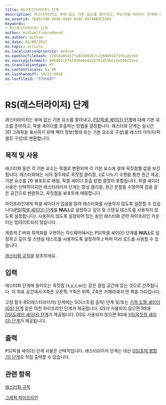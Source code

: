 ```yaml
---
title: RS(래스터라이저) 단계
description: 래스터라이저는 뷰에 없는 기본 요소를 잘라내고, PS(픽셀 셰이더) 단계에 대해 기본 요소를 준비하고, 픽셀 셰이더를 호출하는 방법을 결정합니다.
ms.assetid: 7E80724B-5696-4A99-91AF-49744B5CD3A9
keywords:
- RS(래스터라이저) 단계
author: michaelfromredmond
ms.author: mithom
ms.date: 02/08/2017
ms.topic: article
ms.localizationpriority: medium
ms.openlocfilehash: 17d58a05a57fa833003b7c229db91473f6cde3d4
ms.sourcegitcommit: 086001cffaf436e6e4324761d59bcc5e598c15ea
ms.translationtype: MT
ms.contentlocale: ko-KR
ms.lasthandoff: 10/27/2018
ms.locfileid: "5705687"
---
```

# <a name="rasterizer-rs-stage"></a>RS(래스터라이저) 단계


래스터라이저는 뷰에 없는 기본 요소를 잘라내고, [PS(픽셀 셰이더) 단계](pixel-shader-stage--ps-.md)에 대해 기본 요소를 준비하고, 픽셀 셰이더를 호출하는 방법을 결정합니다. 래스터화 단계는 실시간 3D 그래픽을 표시하기 위해 벡터 정보(형태 또는 기본 요소로 구성)를 래스터 이미지(픽셀로 구성)로 변환합니다.

## <a name="span-idpurposeandusesspanspan-idpurposeandusesspanspan-idpurposeandusesspanpurpose-and-uses"></a><span id="Purpose_and_uses"></span><span id="purpose_and_uses"></span><span id="PURPOSE_AND_USES"></span>목적 및 사용


래스터화 동안 각 기본 요소는 픽셀로 변환되며 각 기본 요소에 걸쳐 꼭짓점별 값을 보간합니다. 래스터화에는 시야 절두체로 꼭짓점 클리핑, z로 나누기 수행을 통한 원근 제공, 기본 요소를 2D 뷰포트로 매핑, 픽셀 셰이더 호출 방법 결정이 포함됩니다. 픽셀 셰이더 사용은 선택적이지만 래스터라이저 단계는 항상 클리핑, 원근 분할을 수행하여 점을 같은 공간으로 변환하고, 꼭짓점을 뷰포트에 매핑합니다.

파이프라인에게 픽셀 셰이더가 없음을 알려 래스터화를 사용하지 않도록 설정할 수 있습니다([PS(픽셀 셰이더) 단계](pixel-shader-stage--ps-.md)를 **NULL**로 설정하고 깊이 및 스텐실 테스트를 사용하지 않도록 설정합니다). 사용하지 않도록 설정되어 있는 동안 래스터화 관련 파이프라인 카운터는 업데이트되지 않습니다.

계층적 Z 버퍼 최적화를 구현하는 하드웨어에서는 PS(픽셀 셰이더) 단계를 **NULL**로 설정하고 깊이 및 스텐실 테스트를 사용하도록 설정하여 z 버퍼 미리 로드를 사용할 수 있습니다.

[래스터화 규칙](rasterization-rules.md)을 참조하세요.

## <a name="span-idinputspanspan-idinputspanspan-idinputspaninput"></a><span id="Input"></span><span id="input"></span><span id="INPUT"></span>입력


래스터화 단계에 들어오는 꼭짓점 (x,y,z,w)는 같은 클립 공간에 있는 것으로 간주됩니다. 이 좌표 공간에서 X축은 오른쪽, Y축은 위쪽, Z축은 카메라에서 먼 쪽을 가리킵니다.

고정 함수 RS(래스터라이저) 단계에는 SO(스트림 출력) 단계 및/또는 [기하 도형 셰이더(GS) 단계](geometry-shader-stage--gs-.md) 같은 이전 파이프라인 단계가 제공됩니다. GS가 사용되지 않으면 RS에 [DS(도메인 셰이더) 단계](domain-shader-stage--ds-.md)가 제공됩니다. DS도 사용되지 않으면 RS에 [VS(꼭짓점 셰이더) 단계](vertex-shader-stage--vs-.md)가 제공됩니다.

## <a name="span-idoutputspanspan-idoutputspanspan-idoutputspanoutput"></a><span id="Output"></span><span id="output"></span><span id="OUTPUT"></span>출력


PS(픽셀 셰이더) 단계 사용은 선택적입니다. 래스터라이저 단계는 대신 [OS(출력 병합기) 단계](output-merger-stage--om-.md)로 직접 출력할 수 있습니다.

## <a name="span-idrelated-topicsspanrelated-topics"></a><span id="related-topics"></span>관련 항목


[래스터화 규칙](rasterization-rules.md)

[그래픽 파이프라인](graphics-pipeline.md)

 

 




